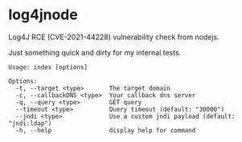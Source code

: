 # log4jnode

Log4J RCE (CVE-2021-44228) vulnerability check from nodejs.

Just something quick and dirty for my internal tests.

```
Usage: index [options]

Options:
  -t, --target <type>       The target domain
  -c, --callbackDNS <type>  Your callback dns server
  -q, --query <type>        GET query
  --timeout <type>          Query timeout (default: "30000")
  --jndi <type>             Use a custom jndi payload (default: "jndi:ldap")
  -h, --help                display help for command
  ```